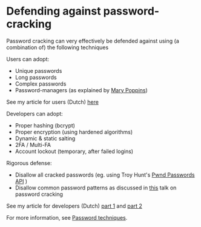 # Defending against password-cracking

Password cracking can very effectively be defended against using (a combination of) the following techniques

Users can adopt:
* Unique passwords
* Long passwords
* Complex passwords
* Password-managers (as explained by [Mary Poppins](https://www.youtube.com/watch?v=IgCHcuCw_RQ))

See my article for users (Dutch) [here](https://technology.first8.nl/wachtwoorden-3-mythes-4-fouten-en-5-tips-voor-gebruikers/)

Developers can adopt:
* Proper hashing (bcrypt)
* Proper encryption (using hardened algorithms)
* Dynamic & static salting
* 2FA / Multi-FA
* Account lockout (temporary, after failed logins)

Rigorous defense:
* Disallow all cracked passwords (eg. using Troy Hunt's [Pwnd Passwords API](https://haveibeenpwned.com/API/v2) )
* Disallow common password patterns as discussed in [this](https://youtu.be/zUM7i8fsf0g?t=982) talk on password cracking

See my article for developers (Dutch) [part 1](https://technology.first8.nl/wachtwoorden-3-mythes-4-fouten-en-5-tips-voor-ontwikkelaars-deel-1/)
and [part 2](https://technology.first8.nl/wachtwoorden-3-mythes-4-fouten-en-5-tips-voor-ontwikkelaars-deel-2/)

For more information, see [Password techniques](./techniques/passwords/README.md).

